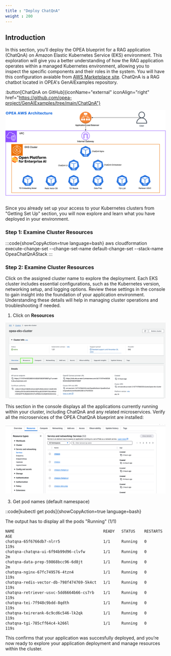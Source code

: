 ```yaml
---
title : "Deploy ChatQnA"
weight : 200
---
```

## Introduction
In this section, you’ll deploy the OPEA blueprint for a RAG application (ChatQnA) on Amazon Elastic Kubernetes Service (EKS) environment.  This exploration will give you a better understanding of how the RAG application operates within a managed Kubernetes environment, allowing you to inspect the specific components and their roles in the system. You will have this configuration avaiable from [AWS Marketplace site](https://aws.amazon.com/marketplace/pp/prodview-yxrr7gseopq5e). ChatQnA is a RAG chatbot located in OPEA's GenAIExamples repository. 

:button[ChatQnA on GitHub]{iconName="external" iconAlign="right" href="https://github.com/opea-project/GenAIExamples/tree/main/ChatQnA"}

![OPEA Architecture](/static/images/opeaad.png)

Since you already set up your access to your Kubernetes clusters from "Getting Set Up" section, you will now explore and learn what you have deployed in your environment.

### Step 1: Examine Cluster Resources


:::code{showCopyAction=true language=bash}
aws cloudformation execute-change-set --change-set-name default-change-set --stack-name OpeaChatQnAStack
:::

### Step 2: Examine Cluster Resources

Click on the assigned cluster name to explore the deployment. Each EKS cluster includes essential configurations, such as the Kubernetes version, networking setup, and logging options. Review these settings in the console to gain insight into the foundation of your application environment. Understanding these details will help in managing cluster operations and troubleshooting if needed.

1. Click on **Resources**

![Alt text](/static/images/resources.png)

This section in the console displays all the applications currently running within your cluster, including ChatQnA and any related microservices. Verify all the microservices of the OPEA ChatQnA blueprint are installed:

![OPEA Microservices](/static/images/services.png)

3. Get pod names (default namespace)

::code[kubectl get pods]{showCopyAction=true language=bash} 


The output has to display all the pods "Running" (1/1)

```
NAME                                       READY   STATUS    RESTARTS   AGE
chatqna-65f6766db7-nlrr5                   1/1     Running   0          119s
chatqna-chatqna-ui-6f94b99d96-clvfw        1/1     Running   0          2m
chatqna-data-prep-59868bcc96-6d8jt         1/1     Running   0          2m
chatqna-nginx-67fc749576-4tzn4             1/1     Running   0          119s
chatqna-redis-vector-db-798f474769-5k4ct   1/1     Running   0          119s
chatqna-retriever-usvc-5dd6664b66-cs7rb    1/1     Running   0          119s
chatqna-tei-7f948c9bdd-8qdth               1/1     Running   0          119s
chatqna-teirerank-6c9cd6c546-lk2qk         1/1     Running   0          119s
chatqna-tgi-785cff64c4-k266l               1/1     Running   0          119s
```

This confirms that your application was succesfully deployed, and you’re now ready to explore your application deployment and manage resources within the cluster.
